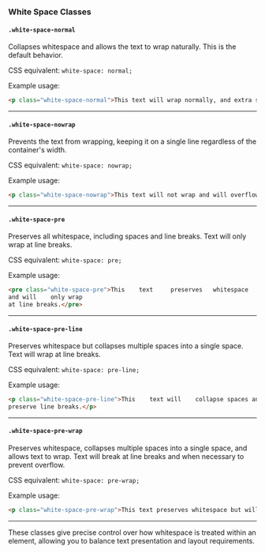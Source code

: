 
### White Space Classes

#### `.white-space-normal`
Collapses whitespace and allows the text to wrap naturally. This is the default behavior.

CSS equivalent: `white-space: normal;`

Example usage:
```html
<p class="white-space-normal">This text will wrap normally, and extra spaces will be collapsed.</p>
```

---

#### `.white-space-nowrap`
Prevents the text from wrapping, keeping it on a single line regardless of the container's width.

CSS equivalent: `white-space: nowrap;`

Example usage:
```html
<p class="white-space-nowrap">This text will not wrap and will overflow the container if it is too long.</p>
```

---

#### `.white-space-pre`
Preserves all whitespace, including spaces and line breaks. Text will only wrap at line breaks.

CSS equivalent: `white-space: pre;`

Example usage:
```html
<pre class="white-space-pre">This    text     preserves   whitespace
and will    only wrap
at line breaks.</pre>
```

---

#### `.white-space-pre-line`
Preserves whitespace but collapses multiple spaces into a single space. Text will wrap at line breaks.

CSS equivalent: `white-space: pre-line;`

Example usage:
```html
<p class="white-space-pre-line">This    text will    collapse spaces and 
preserve line breaks.</p>
```

---

#### `.white-space-pre-wrap`
Preserves whitespace, collapses multiple spaces into a single space, and allows text to wrap. Text will break at line breaks and when necessary to prevent overflow.

CSS equivalent: `white-space: pre-wrap;`

Example usage:
```html
<p class="white-space-pre-wrap">This text preserves whitespace but will wrap when necessary, allowing for a more flexible layout.</p>
```

---

These classes give precise control over how whitespace is treated within an element, allowing you to balance text presentation and layout requirements.